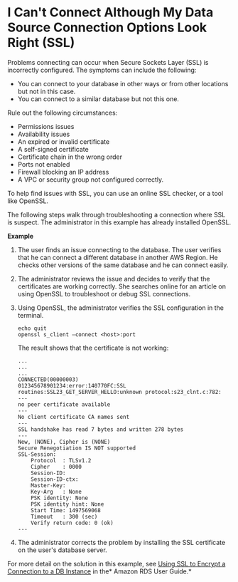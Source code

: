 # I Can't Connect Although My Data Source Connection Options Look Right \(SSL\)<a name="troubleshoot-connect-SSL"></a>

Problems connecting can occur when Secure Sockets Layer \(SSL\) is incorrectly configured\. The symptoms can include the following:
+ You can connect to your database in other ways or from other locations but not in this case\.
+ You can connect to a similar database but not this one\.

 Rule out the following circumstances: 
+ Permissions issues
+ Availability issues
+ An expired or invalid certificate
+ A self\-signed certificate
+ Certificate chain in the wrong order
+ Ports not enabled
+ Firewall blocking an IP address
+ A VPC or security group not configured correctly\.

To help find issues with SSL, you can use an online SSL checker, or a tool like OpenSSL\. 

 The following steps walk through troubleshooting a connection where SSL is suspect\. The administrator in this example has already installed OpenSSL\.

**Example**  

1. The user finds an issue connecting to the database\. The user verifies that he can connect a different database in another AWS Region\. He checks other versions of the same database and he can connect easily\. 

1. The administrator reviews the issue and decides to verify that the certificates are working correctly\. She searches online for an article on using OpenSSL to troubleshoot or debug SSL connections\.

1. Using OpenSSL, the administrator verifies the SSL configuration in the terminal\.

   ```
   echo quit
   openssl s_client –connect <host>:port
   ```

   The result shows that the certificate is not working:

   ```
   ...
   ...
   ...
   CONNECTED(00000003)
   012345678901234:error:140770FC:SSL routines:SSL23_GET_SERVER_HELLO:unknown protocol:s23_clnt.c:782:
   ---
   no peer certificate available
   ---
   No client certificate CA names sent
   ---
   SSL handshake has read 7 bytes and written 278 bytes
   ---
   New, (NONE), Cipher is (NONE)
   Secure Renegotiation IS NOT supported
   SSL-Session:
       Protocol  : TLSv1.2
       Cipher    : 0000
       Session-ID:
       Session-ID-ctx:
       Master-Key:
       Key-Arg   : None
       PSK identity: None
       PSK identity hint: None
       Start Time: 1497569068
       Timeout   : 300 (sec)
       Verify return code: 0 (ok)
   ---
   ```

1. The administrator corrects the problem by installing the SSL certificate on the user's database server\. 

For more detail on the solution in this example, see [Using SSL to Encrypt a Connection to a DB Instance](https://docs.aws.amazon.com//AmazonRDS/latest/UserGuide/UsingWithRDS.SSL.html) in the* Amazon RDS User Guide\.*